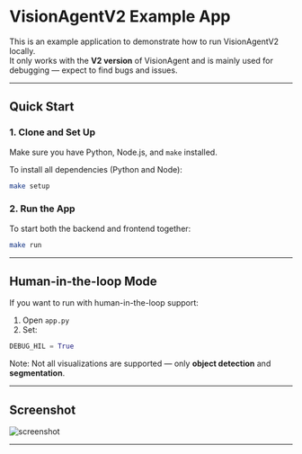 # VisionAgentV2 Example App

This is an example application to demonstrate how to run VisionAgentV2 locally.  
It only works with the **V2 version** of VisionAgent and is mainly used for debugging — expect to find bugs and issues.

---

## Quick Start

### 1. Clone and Set Up
Make sure you have Python, Node.js, and `make` installed.

To install all dependencies (Python and Node):

```bash
make setup
```

### 2. Run the App

To start both the backend and frontend together:

```bash
make run
```

---

## Human-in-the-loop Mode

If you want to run with human-in-the-loop support:

1. Open `app.py`
2. Set:

```python
DEBUG_HIL = True
```

Note: Not all visualizations are supported — only **object detection** and **segmentation**.

---

## Screenshot

![screenshot](https://github.com/landing-ai/vision-agent/blob/main/assets/screenshot.png?raw=true)

---